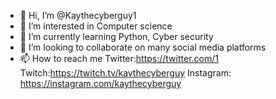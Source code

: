 - 👋 Hi, I’m @Kaythecyberguy1
- 👀 I’m interested in  Computer science
- 🌱 I’m currently learning Python, Cyber security
- 💞️ I’m looking to collaborate on many social media platforms
- 📫 How to reach me Twitter:https://twitter.com/1 Twitch:https://twitch.tv/kaythecyberguy Instagram: https://instagram.com/kaythecyberguy

<!---
Kaythecyberguy1/Kaythecyberguy1 is a ✨ special ✨ repository because its `README.md` (this file) appears on your GitHub profile.
You can click the Preview link to take a look at your changes.
--->
